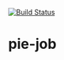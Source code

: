 [![Build Status](http://ec2-54-176-213-233.us-west-1.compute.amazonaws.com/buildStatus/icon?job=pie-job)](http://ec2-54-176-213-233.us-west-1.compute.amazonaws.com/job/pie-job/)

# pie-job
